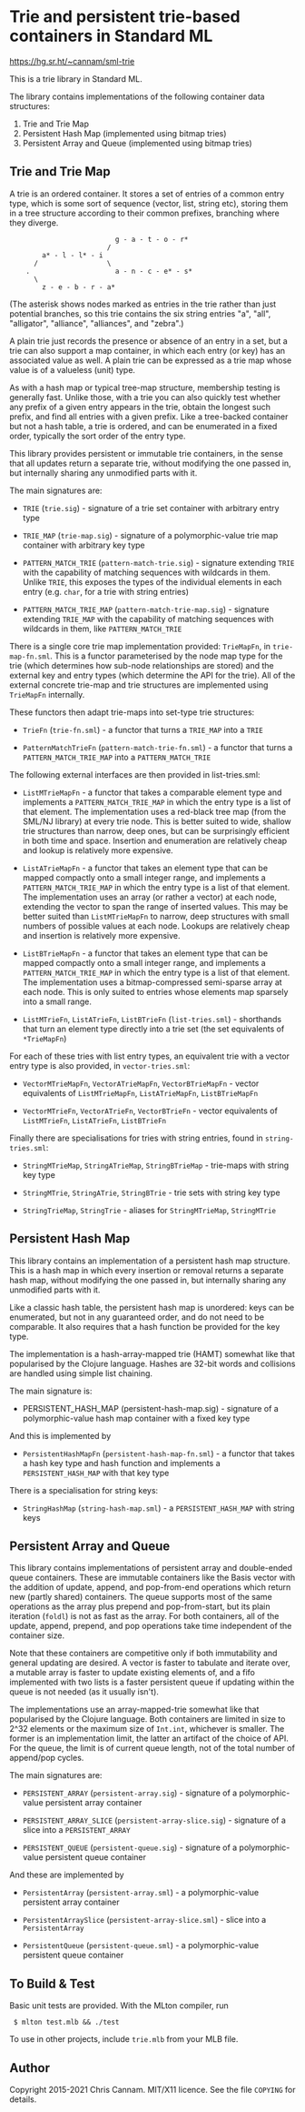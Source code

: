 
Trie and persistent trie-based containers in Standard ML
========================================================

https://hg.sr.ht/~cannam/sml-trie

This is a trie library in Standard ML.

The library contains implementations of the following container
data structures:

   1. Trie and Trie Map
   2. Persistent Hash Map (implemented using bitmap tries)
   3. Persistent Array and Queue (implemented using bitmap tries)


Trie and Trie Map
-----------------

A trie is an ordered container. It stores a set of entries of a common
entry type, which is some sort of sequence (vector, list, string etc),
storing them in a tree structure according to their common prefixes,
branching where they diverge.

```
                          g - a - t - o - r*
                        /
        a* - l - l* - i
      /                 \
    .                     a - n - c - e* - s*
      \ 
        z - e - b - r - a*
```

(The asterisk shows nodes marked as entries in the trie rather than
just potential branches, so this trie contains the six string entries
"a", "all", "alligator", "alliance", "alliances", and "zebra".)

A plain trie just records the presence or absence of an entry in a
set, but a trie can also support a map container, in which each entry
(or key) has an associated value as well. A plain trie can be
expressed as a trie map whose value is of a valueless (unit) type.

As with a hash map or typical tree-map structure, membership testing
is generally fast. Unlike those, with a trie you can also quickly test
whether any prefix of a given entry appears in the trie, obtain the
longest such prefix, and find all entries with a given prefix. Like a
tree-backed container but not a hash table, a trie is ordered, and can
be enumerated in a fixed order, typically the sort order of the entry
type.

This library provides persistent or immutable trie containers, in the
sense that all updates return a separate trie, without modifying the
one passed in, but internally sharing any unmodified parts with it.

The main signatures are:

 * `TRIE` (`trie.sig`) - signature of a trie set container with
   arbitrary entry type

 * `TRIE_MAP` (`trie-map.sig`) - signature of a polymorphic-value trie
   map container with arbitrary key type

 * `PATTERN_MATCH_TRIE` (`pattern-match-trie.sig`) - signature
   extending `TRIE` with the capability of matching sequences with
   wildcards in them. Unlike `TRIE`, this exposes the types of the
   individual elements in each entry (e.g. `char`, for a trie with
   string entries)

 * `PATTERN_MATCH_TRIE_MAP` (`pattern-match-trie-map.sig`) - signature
   extending `TRIE_MAP` with the capability of matching sequences with
   wildcards in them, like `PATTERN_MATCH_TRIE`

There is a single core trie map implementation provided: `TrieMapFn`,
in `trie-map-fn.sml`. This is a functor parameterised by the node map
type for the trie (which determines how sub-node relationships are
stored) and the external key and entry types (which determine the API
for the trie). All of the external concrete trie-map and trie
structures are implemented using `TrieMapFn` internally.

These functors then adapt trie-maps into set-type trie structures:

 * `TrieFn` (`trie-fn.sml`) - a functor that turns a `TRIE_MAP` into a
   `TRIE`

 * `PatternMatchTrieFn` (`pattern-match-trie-fn.sml`) - a functor that
   turns a `PATTERN_MATCH_TRIE_MAP` into a `PATTERN_MATCH_TRIE`

The following external interfaces are then provided in list-tries.sml:

 * `ListMTrieMapFn` - a functor that takes a comparable element type
   and implements a `PATTERN_MATCH_TRIE_MAP` in which the entry type
   is a list of that element. The implementation uses a red-black tree
   map (from the SML/NJ library) at every trie node. This is better
   suited to wide, shallow trie structures than narrow, deep ones, but
   can be surprisingly efficient in both time and space. Insertion and
   enumeration are relatively cheap and lookup is relatively more
   expensive.

 * `ListATrieMapFn` - a functor that takes an element type that can be
   mapped compactly onto a small integer range, and implements a
   `PATTERN_MATCH_TRIE_MAP` in which the entry type is a list of that
   element. The implementation uses an array (or rather a vector) at
   each node, extending the vector to span the range of inserted
   values. This may be better suited than `ListMTrieMapFn` to narrow,
   deep structures with small numbers of possible values at each
   node. Lookups are relatively cheap and insertion is relatively more
   expensive.

 * `ListBTrieMapFn` - a functor that takes an element type that can be
   mapped compactly onto a small integer range, and implements a
   `PATTERN_MATCH_TRIE_MAP` in which the entry type is a list of that
   element. The implementation uses a bitmap-compressed semi-sparse
   array at each node. This is only suited to entries whose elements
   map sparsely into a small range.

 * `ListMTrieFn`, `ListATrieFn`, `ListBTrieFn` (`list-tries.sml`) -
   shorthands that turn an element type directly into a trie set (the
   set equivalents of `*TrieMapFn`)

For each of these tries with list entry types, an equivalent trie with
a vector entry type is also provided, in `vector-tries.sml`:

 * `VectorMTrieMapFn`, `VectorATrieMapFn`, `VectorBTrieMapFn` - vector
   equivalents of `ListMTrieMapFn`, `ListATrieMapFn`, `ListBTrieMapFn`

 * `VectorMTrieFn`, `VectorATrieFn`, `VectorBTrieFn` - vector
   equivalents of `ListMTrieFn`, `ListATrieFn`, `ListBTrieFn`

Finally there are specialisations for tries with string entries, found
in `string-tries.sml`:

 * `StringMTrieMap`, `StringATrieMap`, `StringBTrieMap` - trie-maps
   with string key type

 * `StringMTrie`, `StringATrie`, `StringBTrie` - trie sets with string
   key type

 * `StringTrieMap`, `StringTrie` - aliases for `StringMTrieMap`,
   `StringMTrie`


Persistent Hash Map
-------------------

This library contains an implementation of a persistent hash map
structure. This is a hash map in which every insertion or removal
returns a separate hash map, without modifying the one passed in, but
internally sharing any unmodified parts with it.

Like a classic hash table, the persistent hash map is unordered: keys
can be enumerated, but not in any guaranteed order, and do not need to
be comparable. It also requires that a hash function be provided for
the key type.

The implementation is a hash-array-mapped trie (HAMT) somewhat like
that popularised by the Clojure language. Hashes are 32-bit words and
collisions are handled using simple list chaining.

The main signature is:

 * PERSISTENT_HASH_MAP (persistent-hash-map.sig) - signature of a
   polymorphic-value hash map container with a fixed key type

And this is implemented by

 * `PersistentHashMapFn` (`persistent-hash-map-fn.sml`) - a functor
   that takes a hash key type and hash function and implements a
   `PERSISTENT_HASH_MAP` with that key type

There is a specialisation for string keys:

 * `StringHashMap` (`string-hash-map.sml`) - a `PERSISTENT_HASH_MAP`
   with string keys


Persistent Array and Queue
--------------------------

This library contains implementations of persistent array and
double-ended queue containers. These are immutable containers like the
Basis vector with the addition of update, append, and pop-from-end
operations which return new (partly shared) containers. The queue
supports most of the same operations as the array plus prepend and
pop-from-start, but its plain iteration (`foldl`) is not as fast as
the array. For both containers, all of the update, append, prepend,
and pop operations take time independent of the container size.

Note that these containers are competitive only if both immutability
and general updating are desired. A vector is faster to tabulate and
iterate over, a mutable array is faster to update existing elements
of, and a fifo implemented with two lists is a faster persistent queue
if updating within the queue is not needed (as it usually isn't).

The implementations use an array-mapped-trie somewhat like that
popularised by the Clojure language. Both containers are limited in
size to 2^32 elements or the maximum size of `Int.int`, whichever is
smaller. The former is an implementation limit, the latter an artifact
of the choice of API. For the queue, the limit is of current queue
length, not of the total number of append/pop cycles.

The main signatures are:

 * `PERSISTENT_ARRAY` (`persistent-array.sig`) - signature of a
   polymorphic-value persistent array container

 * `PERSISTENT_ARRAY_SLICE` (`persistent-array-slice.sig`) - signature
   of a slice into a `PERSISTENT_ARRAY`

 * `PERSISTENT_QUEUE` (`persistent-queue.sig`) - signature of a
   polymorphic-value persistent queue container

And these are implemented by

 * `PersistentArray` (`persistent-array.sml`) - a polymorphic-value
   persistent array container

 * `PersistentArraySlice` (`persistent-array-slice.sml`) - slice into
   a `PersistentArray`

 * `PersistentQueue` (`persistent-queue.sml`) - a polymorphic-value
   persistent queue container


To Build & Test
---------------

Basic unit tests are provided. With the MLton compiler, run

```
 $ mlton test.mlb && ./test
```

To use in other projects, include `trie.mlb` from your MLB file.


Author
------

Copyright 2015-2021 Chris Cannam.
MIT/X11 licence. See the file `COPYING` for details.

